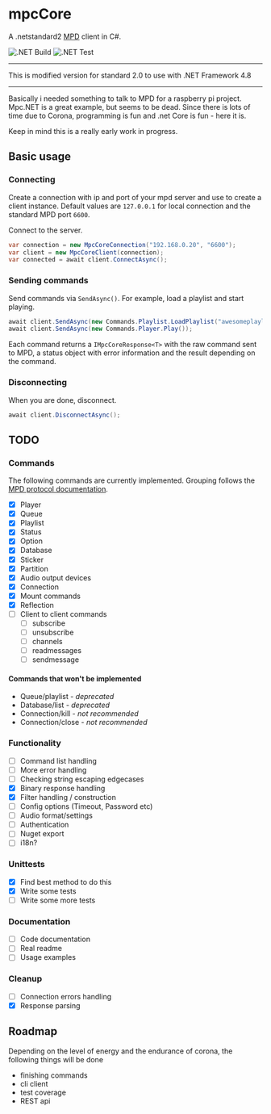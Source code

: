 # mpcCore

A .netstandard2 [MPD](https://www.musicpd.org/) client in C#.

![.NET Build](https://github.com/svanelten/mpcCore/workflows/.NET%20Build/badge.svg?branch=main) ![.NET Test](https://github.com/svanelten/mpcCore/workflows/.NET%20Test/badge.svg)

***********
This is modified version for standard 2.0 to use with .NET Framework 4.8
***********

Basically i needed something to talk to MPD for a raspberry pi project.
Mpc.NET is a great example, but seems to be dead. Since there is lots of time due to Corona,
programming is fun and .net Core is fun - here it is.

Keep in mind this is a really early work in progress.

## Basic usage
### Connecting
Create a connection with ip and port of your mpd server and use to create a client instance.
Default values are `127.0.0.1` for local connection and the standard MPD port `6600`.

Connect to the server.

```csharp
var connection = new MpcCoreConnection("192.168.0.20", "6600");
var client = new MpcCoreClient(connection);
var connected = await client.ConnectAsync();
```

### Sending commands
Send commands via `SendAsync()`. For example, load a playlist and start playing.
```csharp
await client.SendAsync(new Commands.Playlist.LoadPlaylist("awesomeplaylistname"));
await client.SendAsync(new Commands.Player.Play());
```
Each command returns a `IMpcCoreResponse<T>` with the raw command sent to MPD, a status object with error information and the result depending on the command.

### Disconnecting
When you are done, disconnect.
```csharp
await client.DisconnectAsync();
```

## TODO
### Commands
The following commands are currently implemented. Grouping follows the [MPD protocol documentation](https://www.musicpd.org/doc/html/protocol.html).

* [x] Player
* [x] Queue
* [x] Playlist
* [x] Status
* [x] Option
* [x] Database
* [x] Sticker
* [x] Partition
* [x] Audio output devices
* [x] Connection
* [x] Mount commands
* [x] Reflection
* [ ] Client to client commands
	* [ ] subscribe
	* [ ] unsubscribe
	* [ ] channels
	* [ ] readmessages
	* [ ] sendmessage

#### Commands that won't be implemented
- Queue/playlist - _deprecated_
- Database/list - _deprecated_
- Connection/kill - _not recommended_
- Connection/close - _not recommended_

### Functionality
* [ ] Command list handling
* [ ] More error handling
* [ ] Checking string escaping edgecases
* [x] Binary response handling
* [x] Filter handling / construction
* [ ] Config options (Timeout, Password etc)
* [ ] Audio format/settings
* [ ] Authentication
* [ ] Nuget export
* [ ] i18n?

### Unittests
* [x] Find best method to do this
* [x] Write some tests
* [ ] Write some more tests

### Documentation
* [ ] Code documentation
* [ ] Real readme
* [ ] Usage examples

### Cleanup
* [ ] Connection errors handling
* [x] Response parsing

## Roadmap
Depending on the level of energy and the endurance of corona, the following things will be done

- finishing commands
- cli client
- test coverage
- REST api
